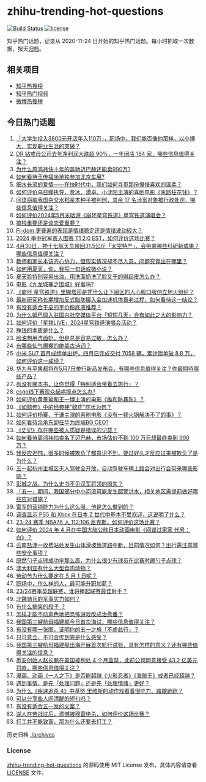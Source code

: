 # zhihu-trending-hot-questions

[![Build Status](https://github.com/justjavac/zhihu-trending-hot-questions/workflows/ci/badge.svg?branch=master)](https://github.com/justjavac/zhihu-trending-hot-questions/actions)
[![license](https://img.shields.io/github/license/justjavac/zhihu-trending-hot-questions)](https://github.com/justjavac/zhihu-trending-hot-questions/blob/master/LICENSE)

知乎热门话题，记录从 2020-11-24
日开始的知乎热门话题。每小时抓取一次数据，按天[归档](./archives)。

## 相关项目

- [知乎热搜榜](https://github.com/justjavac/zhihu-trending-top-search)
- [知乎热门视频](https://github.com/justjavac/zhihu-trending-hot-video)
- [微博热搜榜](https://github.com/justjavac/weibo-trending-hot-search)

## 今日热门话题

<!-- BEGIN -->
<!-- 最后更新时间 Thu May 02 2024 07:16:02 GMT+0800 (China Standard Time) -->

1. [「大学生投入3800元开店年入110万」，职场中，我们能否像他那样，以小博大，实现职业生涯的突破？](https://www.zhihu.com/question/654579722)
1. [DR 钻戒母公司去年净利润大跌超 90%，一年闭店 184 家，哪些信息值得关注？](https://www.zhihu.com/question/654619792)
1. [为什么周鸿祎快十年的奔驰迈巴赫还能卖990万?](https://www.zhihu.com/question/654450694)
1. [如何看待王传福坐地铁参加北京车展?](https://www.zhihu.com/question/654343528)
1. [细水长流的爱情——在快时代中，我们如何寻觅那份慢慢喜欢的温柔？](https://www.zhihu.com/question/654612632)
1. [如何评价乌日娜执导，贾冰、谭卓、小沈阳主演的喜剧电影《末路狂花钱》？](https://www.zhihu.com/question/654374612)
1. [间谍窃取我国杂交水稻亲本种子被判刑，其余 17 名涉案对象被行政处罚，哪些信息值得关注？](https://www.zhihu.com/question/654665269)
1. [如何评价2024年5月米哈游《崩坏星穹铁道》星穹铁道演唱会？](https://www.zhihu.com/question/654673515)
1. [搞钱重要还是谈恋爱重要？](https://www.zhihu.com/question/649553361)
1. [Fi-dom 更普遍的表现是情绪稳定还是情绪波动较大？](https://www.zhihu.com/question/617171163)
1. [2024 季中冠军赛入围赛 T1 2:0 EST，如何评价这场比赛？](https://www.zhihu.com/question/654707451)
1. [4月30日，神十七航天员带回31.5公斤「太空特产」，会带来哪些科研新成果？哪些信息值得关注？](https://www.zhihu.com/question/654680472)
1. [教师和家长本该齐心协力，但现实情况却不尽人意，问题究竟出在哪里？](https://www.zhihu.com/question/653886942)
1. [如何用夏天，你，我写一句话或微小说？](https://www.zhihu.com/question/654543951)
1. [夏天脸特别容易出油，用洗面奶洗了脸又干的得起皮怎么办？](https://www.zhihu.com/question/651365163)
1. [电影《九龙城寨之围城》好看吗?](https://www.zhihu.com/question/654514228)
1. [《崩坏 星穹铁道》里娜塔莎是凭什么让下层区的人心服口服创立地火组织？](https://www.zhihu.com/question/654187195)
1. [最新研究称长期增加反式脂肪摄入会加速机体衰老过程，如何看待这一结论？](https://www.zhihu.com/question/654468116)
1. [有没有适合干皮的平价粉底液推荐？](https://www.zhihu.com/question/653262684)
1. [为什么姆巴佩入驻国内社交媒体平台「短短几天」会有如此之大的影响力？](https://www.zhihu.com/question/654698499)
1. [如何评价「星铁LIVE」2024星穹铁道演唱会活动？](https://www.zhihu.com/question/654694903)
1. [挣钱的本质是什么？](https://www.zhihu.com/question/654516110)
1. [脸油想用洗面奶，但是总是容易过敏，怎么办？](https://www.zhihu.com/question/653854160)
1. [有哪些仙气爆棚的绝美古诗词？](https://www.zhihu.com/question/654418865)
1. [小米 SU7 首月成绩单出炉，四月已完成交付 7058 辆，累计锁单破 8.8 万，如何评价这一成绩？](https://www.zhihu.com/question/654603010)
1. [华为与苹果都将在5月7日举行新品发布会，有哪些信息值得关注？你最期待哪些产品？](https://www.zhihu.com/question/654565555)
1. [有没有哪本书，让你觉得「特别适合带着去旅行」？](https://www.zhihu.com/question/654586854)
1. [csgo线下赛观众起哄报点怎么办?](https://www.zhihu.com/question/564070533)
1. [如何评价黄景瑜和王一博主演的电影《维和防暴队》？](https://www.zhihu.com/question/519519826)
1. [《如懿传》中的经典梗“懿症”症状为何？](https://www.zhihu.com/question/650631374)
1. [如何评价杨幂、于谦主演的喜剧电影《没有一顿火锅解决不了的事》？](https://www.zhihu.com/question/654001701)
1. [如何看待余承东卸任华为终端BG CEO?](https://www.zhihu.com/question/654625968)
1. [《史记》存在哪些被人质疑是错误的记载？](https://www.zhihu.com/question/654579255)
1. [如何看待周鸿祎拍卖名下迈巴赫，市场估价不到 100 万元却最终卖到 990 万？](https://www.zhihu.com/question/654367344)
1. [我反应迟钝，很多时候被欺负了都意识不到，要过好久才反应过来被欺负了是为什么？](https://www.zhihu.com/question/653053704)
1. [五一起杭州主城区无人驾驶全开放，自动驾驶车辆上路会对出行会带来哪些影响？](https://www.zhihu.com/question/654600006)
1. [彭城之战，为什么史书不见汉军将领的损失？](https://www.zhihu.com/question/622937458)
1. [「五一」期间，我国部分中小河流可能发生超警洪水，相关地区需提前做好哪些应对措施？](https://www.zhihu.com/question/654660610)
1. [雷军的营销能力为什么这么强，他是怎么做到的？](https://www.zhihu.com/question/650796179)
1. [调查显示 PS5 和 Xbox 在日本 Z 世代中基本不受欢迎，这说明了什么？](https://www.zhihu.com/question/654261744)
1. [23-24 赛季 NBA76 人 112:106 尼克斯，如何评价这场比赛？](https://www.zhihu.com/question/654652930)
1. [如何评价 2024 年 4 月在中国大陆公映日本动画电影《间谍过家家 代号：白》？](https://www.zhihu.com/question/654450318)
1. [云南盐津一收费站处发生山体滑坡致道路中断，目前情况如何？出行需注意哪些安全事项？](https://www.zhihu.com/question/654679380)
1. [既然勺子点球成功率那么高，为什么很少有球员在比赛时踢勺子点球？](https://www.zhihu.com/question/654322810)
1. [澳大利亚有什么大型食肉动物？](https://www.zhihu.com/question/285610731)
1. [劳动节为什么要定在 5 月 1 日呢？](https://www.zhihu.com/question/654468988)
1. [职场中，什么样的人，最可能升职加薪？](https://www.zhihu.com/question/654371955)
1. [23/24赛季英超联赛，谁将捧起联赛最佳射手？](https://www.zhihu.com/question/654487341)
1. [北魏骑兵的军事实力如何？](https://www.zhihu.com/question/621065746)
1. [有什么搞笑的段子 ？](https://www.zhihu.com/question/647538923)
1. [怎样才能不动声色地把恐怖游戏改成治愈番？](https://www.zhihu.com/question/647292376)
1. [我国第三艘航母福建舰今日首次海试，哪些信息值得关注？](https://www.zhihu.com/question/654661343)
1. [有没有哪一张图，证明你的五一之旅「不虚此行」？](https://www.zhihu.com/question/654480582)
1. [只可意会，不可言传到底是什么感受？](https://www.zhihu.com/question/365186705)
1. [我国第三艘航母福建舰出海开展首次航行试验，具有怎样的意义？还有哪些值得关注的信息？](https://www.zhihu.com/question/654660706)
1. [币安创始人赵长鹏在美国被判处 4 个月监禁，此前公司同意接受 43.2 亿美元罚款，哪些信息值得关注？](https://www.zhihu.com/question/654661450)
1. [漫画、动画《一人之下》是否能超越《火影忍者》《海贼王》或者已经超越？](https://www.zhihu.com/question/654345031)
1. [遇到事情，是先「处理问题」还是先「处理情绪」更好？](https://www.zhihu.com/question/654454472)
1. [为什么《疾速追杀 4》中基努·里维斯的动作戏看着很吃力、踉踉跄跄？](https://www.zhihu.com/question/607986724)
1. [可以分享些人间清醒的短句吗？](https://www.zhihu.com/question/654484680)
1. [有没有适合五一发的文案？](https://www.zhihu.com/question/456054234)
1. [湖人在苦战过后，遗憾被穆雷绝杀，如何评价这场比赛？](https://www.zhihu.com/question/654572976)
1. [打工并不能致富，那为什么还要去打工？](https://www.zhihu.com/question/650018333)

<!-- END -->

历史归档 [./archives](./archives)

### License

[zhihu-trending-hot-questions](https://github.com/justjavac/zhihu-trending-hot-questions)
的源码使用 MIT License 发布。具体内容请查看 [LICENSE](./LICENSE) 文件。
